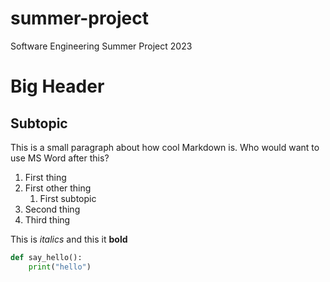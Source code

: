 # summer-project
Software Engineering Summer Project 2023

# Big Header
## Subtopic

This is a small paragraph about how cool Markdown is. Who would want to use MS Word after this? 

1. First thing
1. First other thing
    1. First subtopic
2. Second thing
2. Third thing

This is _italics_ and this it **bold**

```python
def say_hello():
    print("hello")
```
